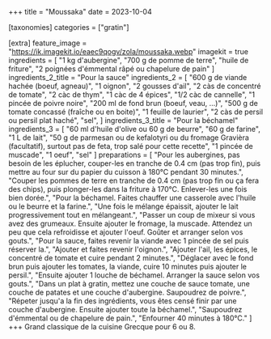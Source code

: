 +++
title = "Moussaka"
date = 2023-10-04

[taxonomies]
categories = ["gratin"]

[extra]
feature_image = "https://ik.imagekit.io/eaec9qogv/zola/moussaka.webp"
imagekit = true
ingredients = [
  "1 kg d'aubergine",
  "700 g de pomme de terre",
  "huile de friture",
  "2 poignées d'émmental râpé ou chapelure de pain"
]
ingredients_2_title = "Pour la sauce"
ingredients_2 = [
  "600 g de viande hachée (boeuf, agneau)",
  "1 oignon",
  "2 gousses d'ail",
  "2 càs de concentré de tomate",
  "2 càc de thym",
  "1 càc de 4 épices",
  "1/2 càc de cannelle",
  "1 pincée de poivre noire",
  "200 ml de fond brun (boeuf, veau, ...)",
  "500 g de tomate concassé (fraîche ou en boite)",
  "1 feuille de laurier",
  "2 càs de persil ou persil plat haché",
  "sel",
]
ingredients_3_title = "Pour la béchamel"
ingredients_3 = [
  "60 ml d'huile d'olive ou 60 g de beurre",
  "60 g de farine",
  "1 L de lait",
  "50 g de parmesan ou de kefalotyri ou du fromage Gravièra (facultatif), surtout pas de feta, trop salé pour cette recette",
  "1 pincée de muscade",
  "1 oeuf",
  "sel"
]
preparations = [
  "Pour les aubergines, pas besoin de les éplucher, couper-les en tranche de 0.4 cm (pas trop fin), puis mettre au four sur du papier du cuisson à 180°C pendant 30 minutes.",
  "Couper les pommes de terre en tranche de 0.4 cm (pas trop fin ou ça fera des chips), puis plonger-les dans la friture à 170°C. Enlever-les une fois bien dorée.",
  "Pour la béchamel. Faites chauffer une casserole avec l'huile ou le beurre et la farine.",
  "Une fois le mélange épaissit, ajouter le lait progressivement tout en mélangeant.",
  "Passer un coup de mixeur si vous avez des grumeaux. Ensuite ajouter le fromage, la muscade. Attendez un peu que cela refroidisse et ajouter l'oeuf. Goûter et arranger selon vos gouts.",
  "Pour la sauce, faites revenir la viande avec 1 pincée de sel puis réserver la.",
  "Ajouter et faites revenir l'oignon.",
  "Ajouter l'ail, les épices, le concentré de tomate et cuire pendant 2 minutes.",
  "Déglacer avec le fond brun puis ajouter les tomates, la viande, cuire 10 minutes puis ajouter le persil.",
  "Ensuite ajouter 1 louche de béchamel. Arranger la sauce selon vos gouts.",
  "Dans un plat à gratin, mettez une couche de sauce tomate, une couche de patates et une couche d'aubergine. Saupoudrez de poivre.",
  "Répeter jusqu'a la fin des ingrédients, vous êtes censé finir par une couche d'aubergine. Ensuite ajouter toute la béchamel.",
  "Saupoudrez d'émmental ou de chapelure de pain.",
  "Enfourner 40 minutes à 180°C."
]
+++
Grand classique de la cuisine Grecque pour 6 ou 8.
